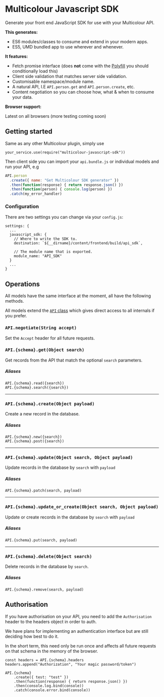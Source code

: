 # Multicolour Javascript SDK

Generate your front end JavaScript SDK for use with your Multicolour API.

**This generates:**

* ES6 modules/classes to consume and extend in your modern apps.
* ES5, UMD bundled app to use wherever and whenever.

**It features:**

* Fetch promise interface (does **not** come with the [Polyfill](https://github.com/github/fetch) you should conditionally load this)
* Client side validation that matches server side validation.
* Customisable namespace/module name.
* A natural API, I.E `API.person.get` and `API.person.create`, etc.
* Content negotiation so you can choose how, what & when to consume your data.

**Browser support:**

Latest on all browsers (more testing coming soon)

## Getting started

Same as any other Multicolour plugin, simply use

```
your_service.use(require("multicolour-javascript-sdk"))
```

Then client side you can import your `api.bundle.js` or individual models and run your API, e.g

```js
API.person
  .create({ name: "Get Multicolour SDK generator" })
  .then(function(response) { return response.json() })
  .then(function(person) { console.log(person) })
  .catch(my_error_handler)
```

### Configuration

There are two settings you can change via your `config.js`:

```
settings: {
  ...
  javascript_sdk: {
    // Where to write the SDK to.
    destination: `${__dirname}/content/frontend/build/api_sdk`,

    // The module name that is exported.
    module_name: "API_SDK"
  }
  ...
}
```

## Operations

All models have the same interface at the moment, all have the following methods.

All models extend the [`API` class](https://github.com/Multicolour/javascript-sdk/blob/master/templates/api.js) which gives direct access to all internals if you prefer.

### `API.negotiate(String accept)`

Set the `Accept` header for all future requests.

### `API.{schema}.get(Object search)`

Get records from the API that match the optional `search` parameters.

##### Aliases

```
API.{schema}.read({search})
API.{schema}.search({search})
```

----

### `API.{schema}.create(Object payload)`

Create a new record in the database.

##### Aliases

```
API.{schema}.new({search})
API.{schema}.post({search})
```

----

### `API.{schema}.update(Object search, Object payload)`

Update records in the database by `search` with `payload`

##### Aliases

`API.{schema}.patch(search, payload)`

----

### `API.{schema}.update_or_create(Object search, Object payload)`

Update or create records in the database by `search` with `payload`

##### Aliases

`API.{schema}.put(search, payload)`

----

### `API.{schema}.delete(Object search)`

Delete records in the database by `search`.

##### Aliases

`API.{schema}.remove(search, payload)`

## Authorisation

If you have authorisation on your API, you need to add the `Authorisation` header to the headers object in order to auth.

We have plans for implementing an authentication interface but are still deciding how best to do it.

In the short term, this need only be run once and affects all future requests on that schema in the memory of the browser.

```
const headers = API.{schema}.headers
headers.append("Authorization", "Your magic password/token")

API.{schema}
    .create({ test: "test" })
    .then(function(response) { return response.json() })
    .then(console.log.bind(console))
    .catch(console.error.bind(console))
```
